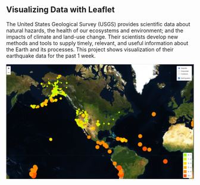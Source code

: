 ## Visualizing Data with Leaflet

The United States Geological Survey (USGS) provides scientific data about natural hazards, the health of our ecosystems and environment; and the impacts of climate and land-use change. Their scientists develop new methods and tools to supply timely, relevant, and useful information about the Earth and its processes. This project shows visualization of their earthquake data for the past 1 week.

![map](Images/Map.PNG)
